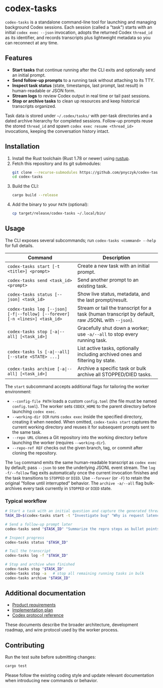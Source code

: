 # codex-tasks

`codex-tasks` is a standalone command-line tool for launching and managing background Codex sessions. Each session (called a "task") starts with an initial `codex exec --json` invocation, adopts the returned Codex `thread_id` as its identifier, and records transcripts plus lightweight metadata so you can reconnect at any time.

## Features
- **Start tasks** that continue running after the CLI exits and optionally send an initial prompt.
- **Send follow-up prompts** to a running task without attaching to its TTY.
- **Inspect task status** (state, timestamps, last prompt, last result) in human-readable or JSON form.
- **Stream logs** to review Codex output in real time or tail past sessions.
- **Stop or archive tasks** to clean up resources and keep historical transcripts organized.

Task data is stored under `~/.codex/tasks/` with per-task directories and a dated archive hierarchy for completed sessions.
Follow-up prompts reuse the stored `thread_id` and spawn `codex exec resume <thread_id>` invocations, keeping the conversation history intact.

## Installation
1. Install the Rust toolchain (Rust 1.78 or newer) using [rustup](https://rustup.rs/).
2. Fetch this repository and its git submodules:
   ```bash
   git clone --recurse-submodules https://github.com/pnyczyk/codex-tasks.git
   cd codex-tasks
   ```
3. Build the CLI:
   ```bash
   cargo build --release
   ```
4. Add the binary to your `PATH` (optional):
   ```bash
   cp target/release/codex-tasks ~/.local/bin/
   ```

## Usage
The CLI exposes several subcommands; run `codex-tasks <command> --help` for full details.

| Command | Description |
| --- | --- |
| `codex-tasks start [-t <title>] <prompt>` | Create a new task with an initial prompt. |
| `codex-tasks send <task_id> <prompt>` | Send another prompt to an existing task. |
| `codex-tasks status [--json] <task_id>` | Show live status, metadata, and the last prompt/result. |
| `codex-tasks log [--json] [-f\|--follow] [--forever] [-n <lines>] <task_id>` | Stream or tail the transcript for a task (human transcript by default, raw JSONL with `--json`). |
| `codex-tasks stop [-a\|--all] [<task_id>]` | Gracefully shut down a worker; use `-a/--all` to stop every running task. |
| `codex-tasks ls [-a\|--all] [--state <STATE> ...]` | List active tasks, optionally including archived ones and filtering by state. |
| `codex-tasks archive [-a\|--all] [<task_id>]` | Archive a specific task or bulk archive all STOPPED/DIED tasks. |

The `start` subcommand accepts additional flags for tailoring the worker environment:
- `--config-file PATH` loads a custom `config.toml` (the file must be named `config.toml`). The worker sets `CODEX_HOME` to the parent directory before launching `codex exec`.
- `--working-dir DIR` runs `codex exec` inside the specified directory, creating it when needed. When omitted, `codex-tasks start` captures the current working directory and reuses it for subsequent prompts sent to the same task.
- `--repo URL` clones a Git repository into the working directory before launching the worker (requires `--working-dir`).
- `--repo-ref REF` checks out the given branch, tag, or commit after cloning the repository.

The `log` command emits the same human-readable transcript as `codex exec` by default; pass `--json` to see the underlying JSONL event stream. The `log -f/--follow` flag exits automatically once the current invocation finishes and the task transitions to `STOPPED` or `DIED`. Use `--forever` (or `-F`) to retain the original "follow until interrupted" behavior. The `archive -a/--all` flag bulk-archives every task currently in `STOPPED` or `DIED` state.

### Typical workflow
```bash
# Start a task with an initial question and capture the generated thread ID
TASK_ID=$(codex-tasks start -t "Investigate bug" "Why is request latency spiking?")

# Send a follow-up prompt later
codex-tasks send "$TASK_ID" "Summarize the repro steps as bullet points."

# Inspect progress
codex-tasks status "$TASK_ID"

# Tail the transcript
codex-tasks log -f "$TASK_ID"

# Stop and archive when finished
codex-tasks stop "$TASK_ID"
codex-tasks stop -a   # stop all remaining running tasks in bulk
codex-tasks archive "$TASK_ID"
```

## Additional documentation
- [Product requirements](docs/prd.md)
- [Implementation plan](docs/plan.md)
- [Codex protocol reference](docs/proto.md)

These documents describe the broader architecture, development roadmap, and wire protocol used by the worker process.

## Contributing
Run the test suite before submitting changes:
```bash
cargo test
```

Please follow the existing coding style and update relevant documentation when introducing new commands or behavior.
